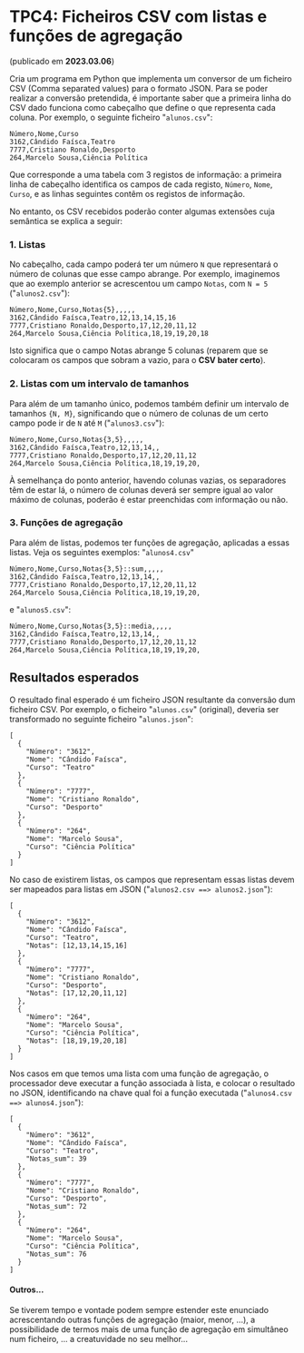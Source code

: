 # TPC4:  Ficheiros CSV com listas e funções de agregação

(publicado em **2023.03.06**)

Cria um programa em Python que implementa um conversor de um ficheiro CSV (Comma separated values) para o formato JSON.
Para se poder realizar a conversão pretendida, é importante saber que a primeira linha do CSV dado funciona como cabeçalho
que define o que representa cada coluna.
Por exemplo, o seguinte ficheiro "`alunos.csv`":

```
Número,Nome,Curso
3162,Cândido Faísca,Teatro
7777,Cristiano Ronaldo,Desporto
264,Marcelo Sousa,Ciência Política
```
Que corresponde a uma tabela com 3 registos de informação: a primeira linha de cabeçalho identifica os campos de cada registo, `Número`, `Nome`, `Curso`, e as linhas seguintes contêm os registos de informação.

No entanto, os CSV recebidos poderão conter algumas extensões cuja semântica se explica a seguir:

### 1. Listas

No cabeçalho, cada campo poderá ter um número `N` que representará o número de colunas que esse campo abrange.
Por exemplo, imaginemos que ao exemplo anterior se acrescentou um campo `Notas`, com `N = 5` ("`alunos2.csv`"):

```
Número,Nome,Curso,Notas{5},,,,,
3162,Cândido Faísca,Teatro,12,13,14,15,16
7777,Cristiano Ronaldo,Desporto,17,12,20,11,12
264,Marcelo Sousa,Ciência Política,18,19,19,20,18
```

Isto significa que o campo Notas abrange 5 colunas (reparem que se colocaram os campos que sobram a vazio, para o
**CSV bater certo**).

### 2. Listas com um intervalo de tamanhos

Para além de um tamanho único, podemos também definir um intervalo de tamanhos `{N, M}`, significando que o número de
colunas de um certo campo pode ir de `N` até `M` ("`alunos3.csv`"):

```
Número,Nome,Curso,Notas{3,5},,,,,
3162,Cândido Faísca,Teatro,12,13,14,,
7777,Cristiano Ronaldo,Desporto,17,12,20,11,12
264,Marcelo Sousa,Ciência Política,18,19,19,20,
```

À semelhança do ponto anterior, havendo colunas vazias, os separadores têm de estar lá, o número de colunas deverá ser sempre igual ao valor máximo de colunas, poderão é estar preenchidas com informação ou não.

### 3. Funções de agregação

Para além de listas, podemos ter funções de agregação, aplicadas a essas listas.
Veja os seguintes exemplos: "`alunos4.csv`"

```
Número,Nome,Curso,Notas{3,5}::sum,,,,,
3162,Cândido Faísca,Teatro,12,13,14,,
7777,Cristiano Ronaldo,Desporto,17,12,20,11,12
264,Marcelo Sousa,Ciência Política,18,19,19,20,
```

 e "`alunos5.csv`":

 ```
Número,Nome,Curso,Notas{3,5}::media,,,,,
3162,Cândido Faísca,Teatro,12,13,14,,
7777,Cristiano Ronaldo,Desporto,17,12,20,11,12
264,Marcelo Sousa,Ciência Política,18,19,19,20,
 ```

## Resultados esperados

O resultado final esperado é um ficheiro JSON resultante da conversão dum ficheiro CSV.
Por exemplo, o ficheiro "`alunos.csv`" (original), deveria ser transformado no seguinte ficheiro "`alunos.json`":

```
[
  {
    "Número": "3612",
    "Nome": "Cândido Faísca",
    "Curso": "Teatro"
  },
  {
    "Número": "7777",
    "Nome": "Cristiano Ronaldo",
    "Curso": "Desporto"
  },
  {
    "Número": "264",
    "Nome": "Marcelo Sousa",
    "Curso": "Ciência Política"
  }
]
```

No caso de existirem listas, os campos que representam essas listas devem ser mapeados para listas em JSON ("`alunos2.csv ==> alunos2.json`"):

```
[
  {
    "Número": "3612",
    "Nome": "Cândido Faísca",
    "Curso": "Teatro",
    "Notas": [12,13,14,15,16]
  },
  {
    "Número": "7777",
    "Nome": "Cristiano Ronaldo",
    "Curso": "Desporto",
    "Notas": [17,12,20,11,12]
  },
  {
    "Número": "264",
    "Nome": "Marcelo Sousa",
    "Curso": "Ciência Política",
    "Notas": [18,19,19,20,18]
  }
]
```

Nos casos em que temos uma lista com uma função de agregação, o processador deve executar a função associada à lista, e
colocar o resultado no JSON, identificando na chave qual foi a função executada ("`alunos4.csv ==> alunos4.json`"):

```
[
  {
    "Número": "3612",
    "Nome": "Cândido Faísca",
    "Curso": "Teatro",
    "Notas_sum": 39
  },
  {
    "Número": "7777",
    "Nome": "Cristiano Ronaldo",
    "Curso": "Desporto",
    "Notas_sum": 72
  },
  {
    "Número": "264",
    "Nome": "Marcelo Sousa",
    "Curso": "Ciência Política",
    "Notas_sum": 76
  }
]
```

#### Outros...

Se tiverem tempo e vontade podem sempre estender este enunciado acrescentando outras funções de agregação (maior, menor, ...), a possibilidade de termos mais de uma função de agregação em simultâneo num ficheiro, ... a creatuvidade no seu melhor...
